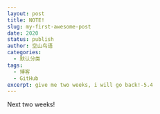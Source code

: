 ```yaml
---
layout: post
title: NOTE!
slug: my-first-awesome-post
date: 2020
status: publish
author: 空山鸟语
categories: 
  - 默认分类
tags: 
  - 博客
  - GitHub
excerpt: give me two weeks, i will go back!-5.4
---
```


Next two weeks!

